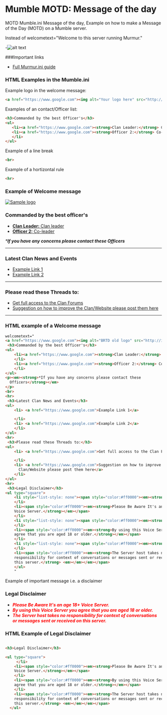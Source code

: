 # Mumble MOTD: Message of the day
MOTD
Mumble.ini Message of the day, Example on how to make a Message of the Day (MOTD) on a Mumble server.

Instead of welcometext="Welcome to this server running Murmur."

-![alt text](http://i.imgur.com/Xm83rQk.png "Example Welcome message in mumble")

###Important links

* [Full Murmur.ini guide](http://wiki.mumble.info/wiki/Murmur.ini)

### HTML Examples in the Mumble.ini

Example logo in the welcome message:
 ```html
 <a href="https://www.google.com"><img alt="Your logo here" src="http://i.imgur.com/m4NsCG0.jpg" width="250"></a>
 ```
 
 Examples of an contact/Officer list:
 ```html
 <h3>Commanded by the best Officer's</h3>
<ul>
    <li><a href="https://www.google.com"><strong>Clan Leader:</strong> Clan leader</a></li>
    <li><a href="https://www.google.com"><strong>Officer 2:</strong> Co-leader</a>
    </li>
</ul>
```

Example of a line break
```html
<br>
```

Example of a hortizontal rule
```html
<hr>
```

### Example of Welcome message

[![Sample logo](http://i.imgur.com/m4NsCG0.jpg)](https://www.google.com)

### Commanded by the best officer's

*   [**Clan Leader:** Clan leader](https://www.google.com)
*   [**Officer 2:** Co-leader](https://www.google.com)

_***If you have any concerns please contact these Officers**_

* * *

### Latest Clan News and Events

*   [Example Link 1](https://www.google.com)
*   [Example Link 2](https://www.google.com)

* * *

### Please read these Threads to:

*   [Get full access to the Clan Forums](https://www.google.com)
*   [Suggestion on how to improve the Clan/Website please post them here](https://www.google.com)

* * *

### HTML example of a Welcome message
```html
welcometext="
<a href="https://www.google.com"><img alt="BRTD old logo" src="http://i.imgur.com/m4NsCG0.jpg" width="250"></a>
 <h3>Commanded by the best Officer's</h3>
<ul>
    <li><a href="https://www.google.com"><strong>Clan Leader:</strong> Clan leader</a>
    </li>
    <li><a href="https://www.google.com"><strong>Officer 2:</strong> Co-leader</a>
    </li>
</ul>
<p><em><strong>*If you have any concerns please contact these
  Officers</strong></em>
</p>
<br>
<hr>
 <h3>Latest Clan News and Events</h3>
<ul>
    <li> <a href="https://www.google.com">Example Link 1</a>

    </li>
    <li> <a href="https://www.google.com">Example Link 2</a>
    </li>
</ul>
<hr>
 <h3>Please read these Threads to:</h3>
<ul>
    <li> <a href="https://www.google.com">Get full access to the Clan Forums</a>

    </li>
    <li> <a href="https://www.google.com">Suggestion on how to improve the
      Clan/Website please post them here</a>
    </li>
</ul>
<hr>
 <h3>Legal Disclaimer</h3>
<ul type="square">
    <li style="list-style: none"><span style="color:#ff0000"><em><strong></strong></em></span>
    </li>
    <li><span style="color:#ff0000"><em><strong>Please Be Aware It's an age 18+
    Voice Server.</strong></em></span>
    </li>
    <li style="list-style: none"><span style="color:#ff0000"><em><strong></strong></em></span>
    </li>
    <li><span style="color:#ff0000"><em><strong>By using this Voice Server you
    agree that you are aged 18 or older.</strong></em></span>
    </li>
    <li style="list-style: none"><span style="color:#ff0000"><em><strong></strong></em></span>
    </li>
    <li><span style="color:#ff0000"><em><strong>The Server host takes no
    responsibility for context of conversations or messages sent or received on
    this server.</strong> <em></em></em></span>
    </ul>
	"
```

Example of important message i.e. a disclaimer

### Legal Disclaimer

*   <span style="color:#ff0000">_**Please Be Aware It's an age 18+ Voice Server.**_</span>
*   <span style="color:#ff0000">_**By using this Voice Server you agree that you are aged 18 or older.**_</span>
*   <span style="color:#ff0000">_**The Server host takes no responsibility for context of conversations or messages sent or received on this server.**_</span>

### HTML Example of Legal Disclaimer
```html

<h3>Legal Disclaimer</h3>

<ul type="square">
     </li>
    <li><span style="color:#ff0000"><em><strong>Please Be Aware It's an age 18+
    Voice Server.</strong></em></span>
	</li>
    <li><span style="color:#ff0000"><em><strong>By using this Voice Server you
    agree that you are aged 18 or older.</strong></em></span>
    </li>
    <li><span style="color:#ff0000"><em><strong>The Server host takes no
    responsibility for context of conversations or messages sent or received on
    this server.</strong> <em></em></em></span>
  </ul>
```